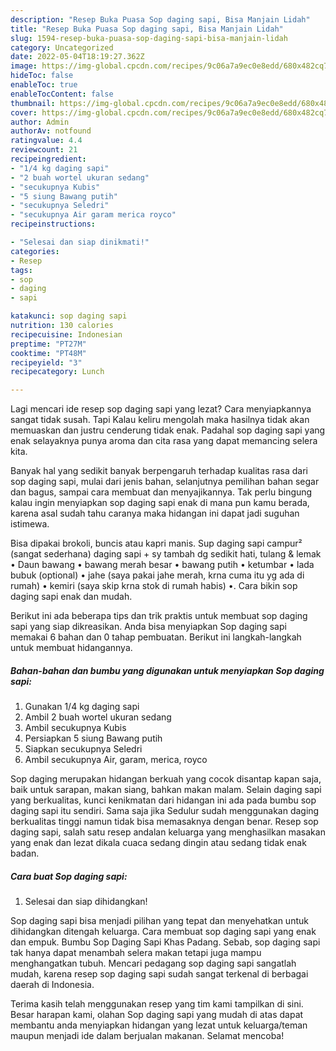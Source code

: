```yaml
---
description: "Resep Buka Puasa Sop daging sapi, Bisa Manjain Lidah"
title: "Resep Buka Puasa Sop daging sapi, Bisa Manjain Lidah"
slug: 1594-resep-buka-puasa-sop-daging-sapi-bisa-manjain-lidah
category: Uncategorized
date: 2022-05-04T18:19:27.362Z
image: https://img-global.cpcdn.com/recipes/9c06a7a9ec0e8edd/680x482cq70/sop-daging-sapi-foto-resep-utama.jpg
hideToc: false
enableToc: true
enableTocContent: false
thumbnail: https://img-global.cpcdn.com/recipes/9c06a7a9ec0e8edd/680x482cq70/sop-daging-sapi-foto-resep-utama.jpg
cover: https://img-global.cpcdn.com/recipes/9c06a7a9ec0e8edd/680x482cq70/sop-daging-sapi-foto-resep-utama.jpg
author: Admin
authorAv: notfound
ratingvalue: 4.4
reviewcount: 21
recipeingredient:
- "1/4 kg daging sapi"
- "2 buah wortel ukuran sedang"
- "secukupnya Kubis"
- "5 siung Bawang putih"
- "secukupnya Seledri"
- "secukupnya Air garam merica royco"
recipeinstructions:

- "Selesai dan siap dinikmati!"
categories:
- Resep
tags:
- sop
- daging
- sapi

katakunci: sop daging sapi 
nutrition: 130 calories
recipecuisine: Indonesian
preptime: "PT27M"
cooktime: "PT48M"
recipeyield: "3"
recipecategory: Lunch

---
```



Lagi mencari ide resep sop daging sapi yang lezat? Cara menyiapkannya sangat tidak susah. Tapi Kalau keliru mengolah maka hasilnya tidak akan memuaskan dan justru cenderung tidak enak. Padahal sop daging sapi yang enak selayaknya punya aroma dan cita rasa yang dapat memancing selera kita.


Banyak hal yang sedikit banyak berpengaruh terhadap kualitas rasa dari sop daging sapi, mulai dari jenis bahan, selanjutnya pemilihan bahan segar dan bagus, sampai cara membuat dan menyajikannya. Tak perlu bingung kalau ingin menyiapkan sop daging sapi enak di mana pun kamu berada, karena asal sudah tahu caranya maka hidangan ini dapat jadi suguhan istimewa.

Bisa dipakai brokoli, buncis atau kapri manis. Sup daging sapi campur² (sangat sederhana) daging sapi + sy tambah dg sedikit hati, tulang &amp; lemak • Daun bawang • bawang merah besar • bawang putih • ketumbar • lada bubuk (optional) • jahe (saya pakai jahe merah, krna cuma itu yg ada di rumah) • kemiri (saya skip krna stok di rumah habis) •. Cara bikin sop daging sapi enak dan mudah.


Berikut ini ada beberapa tips dan trik praktis untuk membuat sop daging sapi yang siap dikreasikan. Anda bisa menyiapkan Sop daging sapi memakai 6 bahan dan 0 tahap pembuatan. Berikut ini langkah-langkah untuk membuat hidangannya.

<!--inarticleads1-->

##### Bahan-bahan dan bumbu yang digunakan untuk menyiapkan Sop daging sapi:

1. Gunakan 1/4 kg daging sapi
1. Ambil 2 buah wortel ukuran sedang
1. Ambil secukupnya Kubis
1. Persiapkan 5 siung Bawang putih
1. Siapkan secukupnya Seledri
1. Ambil secukupnya Air, garam, merica, royco


Sop daging merupakan hidangan berkuah yang cocok disantap kapan saja, baik untuk sarapan, makan siang, bahkan makan malam. Selain daging sapi yang berkualitas, kunci kenikmatan dari hidangan ini ada pada bumbu sop daging sapi itu sendiri. Sama saja jika Sedulur sudah menggunakan daging berkualitas tinggi namun tidak bisa memasaknya dengan benar. Resep sop daging sapi, salah satu resep andalan keluarga yang menghasilkan masakan yang enak dan lezat dikala cuaca sedang dingin atau sedang tidak enak badan. 

<!--inarticleads2-->

##### Cara buat Sop daging sapi:


1. Selesai dan siap dihidangkan!

Sop daging sapi bisa menjadi pilihan yang tepat dan menyehatkan untuk dihidangkan ditengah keluarga. Cara membuat sop daging sapi yang enak dan empuk. Bumbu Sop Daging Sapi Khas Padang. Sebab, sop daging sapi tak hanya dapat menambah selera makan tetapi juga mampu menghangatkan tubuh. Mencari pedagang sop daging sapi sangatlah mudah, karena resep sop daging sapi sudah sangat terkenal di berbagai daerah di Indonesia. 

Terima kasih telah menggunakan resep yang tim kami tampilkan di sini. Besar harapan kami, olahan Sop daging sapi yang mudah di atas dapat membantu anda menyiapkan hidangan yang lezat untuk keluarga/teman maupun menjadi ide dalam berjualan makanan. Selamat mencoba!
